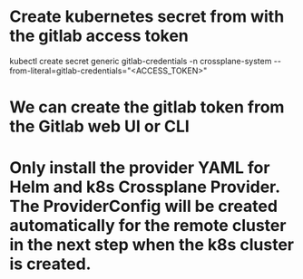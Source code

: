 # Create kubernetes secret from with the gitlab access token
kubectl create secret generic gitlab-credentials -n crossplane-system --from-literal=gitlab-credentials="<ACCESS_TOKEN>"

# We can create the gitlab token from the Gitlab web UI or CLI

# Only install the provider YAML for Helm and k8s Crossplane Provider. The ProviderConfig will be created automatically for the remote cluster in the next step when the k8s cluster is created.